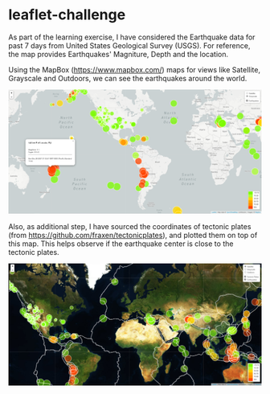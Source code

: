 # leaflet-challenge

As part of the learning exercise, I have considered the Earthquake data for past 7 days from United States Geological Survey (USGS). For reference, the map provides Earthquakes' Magniture, Depth and the location. 

Using the MapBox (<https://www.mapbox.com/>) maps for views like Satellite, Grayscale and Outdoors, we can see the earthquakes around the world.

![Earthquake-map](Images/Leaflet-Step-1-MapWithEarthquakesPast7Days.png)

Also, as additional step, I have sourced the coordinates of tectonic plates (from <https://github.com/fraxen/tectonicplates>), and plotted them on top of this map. This helps observe if the earthquake center is close to the tectonic plates.

![Earthquake-tectonic-map](Images/Leaflet-Step-2-MapWithTectonicPlates.png)
